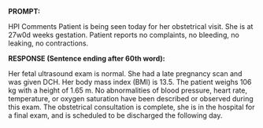 **PROMPT:**

HPI Comments Patient is being seen today for her obstetrical visit. She is at 27w0d weeks gestation. Patient reports no complaints, no bleeding, no leaking, no contractions.

**RESPONSE (Sentence ending after 60th word):**

Her fetal ultrasound exam is normal. She had a late pregnancy scan and was given DCH. Her body mass index (BMI) is 13.5. The patient weighs 106 kg with a height of 1.65 m. No abnormalities of blood pressure, heart rate, temperature, or oxygen saturation have been described or observed during this exam. The obstetrical consultation is complete, she is in the hospital for a final exam, and is scheduled to be discharged the following day. 
